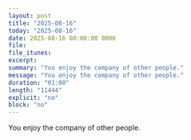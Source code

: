 ```yaml
---
layout: post
title: "2025-08-16"
today: "2025-08-16"
date: 2025-08-16 00:00:00 0000
file:
file_itunes:
excerpt:
summary: "You enjoy the company of other people."
message: "You enjoy the company of other people."
duration: "01:00"
length: "11444"
explicit: "no"
block: "no"
---
```

You enjoy the company of other people.

